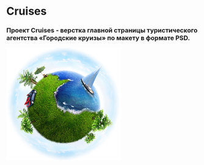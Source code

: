 # Cruises
### Проект Cruises - верстка главной страницы туристического агентства «Городские круизы» по макету в формате PSD.

<img src="https://github.com/SeniorIgor/Cruises/blob/master/for-readme.png" alt="to-do" width="300" height="auto"/>
